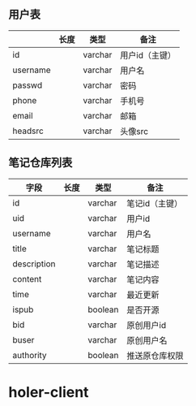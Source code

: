 ## 用户表

|          | 长度 | 类型 |  备注   |
| -------- | ---- | ---- | ---- |
| id       |      |   varchar   |  用户id（主键）    |
| username     |      |  varchar    |  用户名    |
| passwd |      |   varchar   |  密码    |
| phone |      |   varchar   |   手机号   |
| email |      |   varchar   |   邮箱   |
| headsrc |      |   varchar   |  头像src    |


## 笔记仓库列表

| 字段        | 长度 | 类型 |   备注   |
| ----------- | ---- | ---- | ---- |
| id          |      |  varchar    |  笔记id（主键）    |
| uid          |      |  varchar    |  用户id    |
| username        |      |   varchar   |  用户名    |
| title       |      |  varchar    |   笔记标题   |
| description |      |  varchar    |  笔记描述    |
| content     |      |  varchar    |  笔记内容    |
| time     |      |   varchar   |   最近更新   |
| ispub |      |  boolean    |   是否开源   |
| bid        |      |   varchar   |   原创用户id   |
| buser        |      |  varchar    |  原创用户名    |
| authority        |      |  boolean    |   推送原仓库权限   |





# **holer-client**